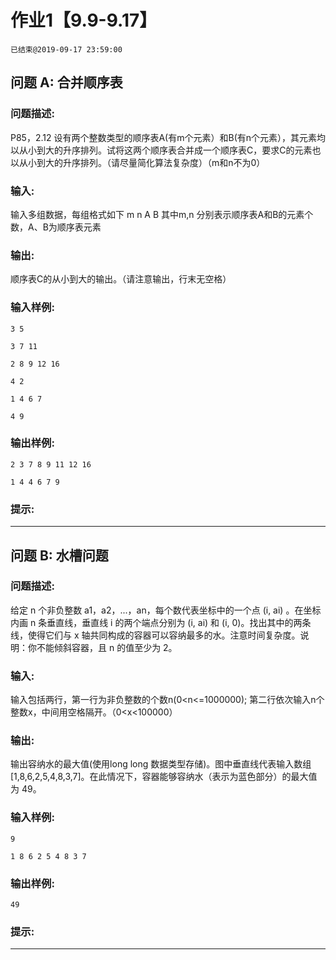 # 作业1【9.9-9.17】
`已结束@2019-09-17 23:59:00`
## 问题 A: 合并顺序表
### 问题描述:
P85，2.12 设有两个整数类型的顺序表A(有m个元素）和B(有n个元素），其元素均以从小到大的升序排列。试将这两个顺序表合并成一个顺序表C，要求C的元素也以从小到大的升序排列。（请尽量简化算法复杂度）（m和n不为0）
### 输入:
输入多组数据，每组格式如下     	m n     	A     	B     	其中m,n 分别表示顺序表A和B的元素个数，A、B为顺序表元素
### 输出:
顺序表C的从小到大的输出。（请注意输出，行末无空格）
### 输入样例:
```
3 5
3 7 11
2 8 9 12 16
4 2
1 4 6 7
4 9
```
### 输出样例:
```
2 3 7 8 9 11 12 16
1 4 4 6 7 9
```
### 提示:


---
## 问题 B: 水槽问题
### 问题描述:
给定 n 个非负整数 a1，a2，...，an，每个数代表坐标中的一个点 (i, ai) 。在坐标内画 n 条垂直线，垂直线 i 的两个端点分别为 (i, ai) 和 (i, 0)。找出其中的两条线，使得它们与 x 轴共同构成的容器可以容纳最多的水。注意时间复杂度。说明：你不能倾斜容器，且 n 的值至少为 2。
### 输入:
输入包括两行，第一行为非负整数的个数n(0<n<=1000000);     	第二行依次输入n个整数x，中间用空格隔开。（0<x<100000）
### 输出:
输出容纳水的最大值(使用long long 数据类型存储)。图中垂直线代表输入数组 [1,8,6,2,5,4,8,3,7]。在此情况下，容器能够容纳水（表示为蓝色部分）的最大值为 49。
### 输入样例:
```
9
1 8 6 2 5 4 8 3 7
```
### 输出样例:
```
49
```
### 提示:


---
